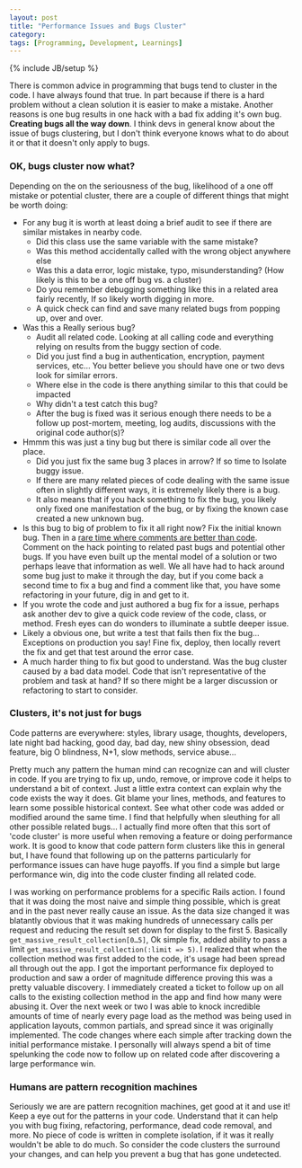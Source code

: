 ```yaml
---
layout: post
title: "Performance Issues and Bugs Cluster"
category: 
tags: [Programming, Development, Learnings]
---
```

{% include JB/setup %}

There is common advice in programming that bugs tend to cluster in the code. I have always found that true. In part because if there is a hard problem without a clean solution it is easier to make a mistake. Another reasons is one bug results in one hack with a bad fix adding it's own bug. __Creating bugs all the way down__. I think devs in general know about the issue of bugs clustering, but I don't think everyone knows what to do about it or that it doesn't only apply to bugs.

### OK, bugs cluster now what?

Depending on the on the seriousness of the bug, likelihood of a one off mistake or potential cluster, there are a couple of different things that might be worth doing:

* For any bug it is worth at least doing a brief audit to see if there are similar mistakes in nearby code.
  * Did this class use the same variable with the same mistake?
  * Was this method accidentally called with the wrong object anywhere else
  * Was this a data error, logic mistake, typo, misunderstanding? (How likely is this to be a one off bug vs. a cluster)
  * Do you remember debugging something like this in a related area fairly recently, If so likely worth digging in more.
  * A quick check can find and save many related bugs from popping up, over and over.
* Was this a Really serious bug?
  * Audit all related code. Looking at all calling code and everything relying on results from the buggy section of code.
  * Did you just find a bug in authentication, encryption, payment services, etc… You better believe you should have one or two devs look for similar errors.
  * Where else in the code is there anything similar to this that could be impacted
  * Why didn't a test catch this bug?
  * After the bug is fixed was it serious enough there needs to be a follow up post-mortem, meeting, log audits, discussions with the original code author(s)?
* Hmmm this was just a tiny bug but there is similar code all over the place. 
    * Did you just fix the same bug 3 places in arrow? If so time to Isolate buggy issue. 
    * If there are many related pieces of code dealing with the same issue often in slightly different ways, it is extremely likely there is a bug. 
    * It also means that if you hack something to fix the bug, you likely only fixed one manifestation of the bug, or by fixing the known case created a new unknown bug.
* Is this bug to big of problem to fix it all right now? Fix the initial known bug. Then in a [rare time where comments are better than code](http://pragmati.st/2012/03/10/the-war-on-comments/). Comment on the hack pointing to related past bugs and potential other bugs. If you have even built up the mental model of a solution or two perhaps leave that information as well. We all have had to hack around some bug just to make it through the day, but if you come back a second time to fix a bug and find a comment like that, you have some refactoring in your future, dig in and get to it.
* If you wrote the code and just authored a bug fix for a issue, perhaps ask another dev to give a quick code review of the code, class, or method. Fresh eyes can do wonders to illuminate a subtle deeper issue.
* Likely a obvious one, but write a test that fails then fix the bug… Exceptions on production you say! Fine fix, deploy, then locally revert the fix and get that test around the error case. 
* A much harder thing to fix but good to understand. Was the bug cluster caused by a bad data model. Code that isn't representative of the problem and task at hand? If so there might be a larger discussion or refactoring to start to consider.


### Clusters, it's not just for bugs
<div class='blog-header' data-title='Clusters, it's not just for bugs'></div>

Code patterns are everywhere: styles, library usage, thoughts, developers, late night bad hacking, good day, bad day, new shiny obsession, dead feature, big O blindness, N+1, slow methods, service abuse…

Pretty much any pattern the human mind can recognize can and will cluster in code. If you are trying to fix up, undo, remove, or improve code it helps to understand a bit of context. Just a little extra context can explain why the code exists the way it does. Git blame your lines, methods, and features to learn some possible historical context. See what other code was added or modified around the same time. I find that helpfully when sleuthing for all other possible related bugs… I actually find more often that this sort of 'code cluster' is more useful when removing a feature or doing performance work. It is good to know that code pattern form clusters like this in general but, I have found that following up on the patterns particularly for performance issues can have huge payoffs. If you find a simple but large performance win, dig into the code cluster finding all related code.

I was working on performance problems for a specific Rails action. I found that it was doing the most naive and simple thing possible, which is great and in the past never really cause an issue. As the data size changed it was blatantly obvious that it was making hundreds of unnecessary calls per request and reducing the result set down for display to the first 5. Basically `get_massive_result_collection[0…5]`, Ok simple fix, added ability to pass a limit `get_massive_result_collection(:limit => 5)`. I realized that when the collection method was first added to the code, it's usage had been spread all through out the app. I got the important performance fix deployed to production and saw a order of magnitude difference proving this was a pretty valuable discovery. I immediately created a ticket to follow up on all calls to the existing collection method in the app and find how many were abusing it. Over the next week or two I was able to knock incredible amounts of time of nearly every page load as the method was being used in application layouts, common partials, and spread since it was originally implemented. The code changes where each simple after tracking down the initial performance mistake. I personally will always spend a bit of time spelunking the code now to follow up on related code after discovering a large performance win.

### Humans are pattern recognition machines
<div class='blog-header' data-title='Humans are pattern recognition machines'></div>

Seriously we are are pattern recognition machines, get good at it and use it! Keep a eye out for the patterns in your code. Understand that it can help you with bug fixing, refactoring, performance, dead code removal, and more. No piece of code is written in complete isolation, if it was it really wouldn't be able to do much. So consider the code clusters the surround your changes, and can help you prevent a bug that has gone undetected. 
